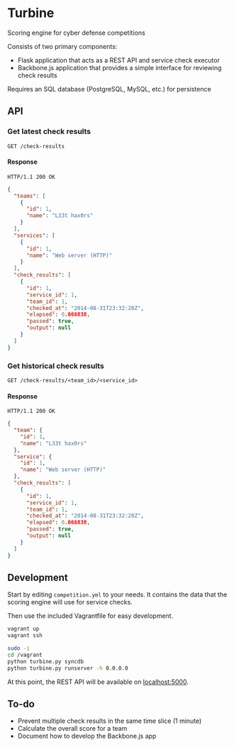 # Turbine

Scoring engine for cyber defense competitions

Consists of two primary components:

* Flask application that acts as a REST API and service check executor
* Backbone.js application that provides a simple interface for reviewing check results

Requires an SQL database (PostgreSQL, MySQL, etc.) for persistence

## API

### Get latest check results

`GET /check-results`

#### Response

`HTTP/1.1 200 OK`

```json
{
  "teams": [
    {
      "id": 1,
      "name": "L33t hax0rs"
    }
  ],
  "services": [
    {
      "id": 1,
      "name": "Web server (HTTP)"
    }
  ],
  "check_results": [
    {
      "id": 1,
      "service_id": 1,
      "team_id": 1,
      "checked_at": "2014-08-31T23:32:20Z",
      "elapsed": 0.066838,
      "passed": true,
      "output": null
    }
  ]
}
```

### Get historical check results

`GET /check-results/<team_id>/<service_id>`

#### Response

`HTTP/1.1 200 OK`

```json
{
  "team": {
    "id": 1,
    "name": "L33t hax0rs"
  },
  "service": {
    "id": 1,
    "name": "Web server (HTTP)"
  },
  "check_results": [
    {
      "id": 1,
      "service_id": 1,
      "team_id": 1,
      "checked_at": "2014-08-31T23:32:20Z",
      "elapsed": 0.066838,
      "passed": true,
      "output": null
    }
  ]
}
```

## Development

Start by editing `competition.yml` to your needs. It contains the data that the scoring engine will use for service checks.

Then use the included Vagrantfile for easy development.

```bash
vagrant up
vagrant ssh

sudo -i
cd /vagrant
python turbine.py syncdb
python turbine.py runserver -h 0.0.0.0
```

At this point, the REST API will be available on [localhost:5000](http://localhost:5000).

## To-do

* Prevent multiple check results in the same time slice (1 minute)
* Calculate the overall score for a team
* Document how to develop the Backbone.js app
